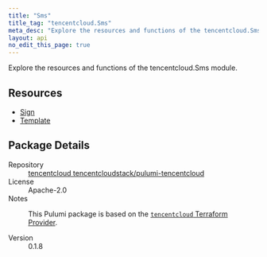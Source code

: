 ```yaml
---
title: "Sms"
title_tag: "tencentcloud.Sms"
meta_desc: "Explore the resources and functions of the tencentcloud.Sms module."
layout: api
no_edit_this_page: true
---
```


<!-- WARNING: this file was generated by Pulumi Docs Generator. -->
<!-- Do not edit by hand unless you're certain you know what you are doing! -->

Explore the resources and functions of the tencentcloud.Sms module.

<h2 id="resources">Resources</h2>
<ul class="api">
    <li><a href="sign/" title="Sign"><span class="api-symbol api-symbol--resource"></span>Sign</a></li>
    <li><a href="template/" title="Template"><span class="api-symbol api-symbol--resource"></span>Template</a></li>
</ul>

<h2 id="package-details">Package Details</h2>
<dl class="package-details">
	<dt>Repository</dt>
	<dd><a href="https://github.com/tencentcloudstack/pulumi-tencentcloud">tencentcloud tencentcloudstack/pulumi-tencentcloud</a></dd>
	<dt>License</dt>
	<dd>Apache-2.0</dd>
	<dt>Notes</dt>
	<dd><p>This Pulumi package is based on the <a href="https://github.com/tencentcloudstack/terraform-provider-tencentcloud"><code>tencentcloud</code> Terraform Provider</a>.</p>
</dd>
	<dt>Version</dt>
	<dd>0.1.8</dd>
</dl>

